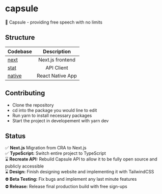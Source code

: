 # capsule
🐬 Capsule - providing free speech with no limits

## Structure
| Codebase              |      Description          |
| :-------------------- | :-----------------------: |
| [next](next)      |   Next.js frontend        |
| [stat](stat)        |      API Client           |
| [native](native)        |   React Native App        |

## Contributing
- Clone the repository
- cd into the package you would line to edit
- Run yarn to install necessary packages
- Start the project in developement with yarn dev

## Status
✅ **Next.js** Migration from CRA to Next.js <br>
✅ **TypeScript:** Switch entire project to TypeScript <br>
⌛️ **Recreate API:** Rebuild Capsule API to allow it to be fully open source and publicly accessible <br>
⌛️ **Design:** Finish designing website and implementing it with TailwindCSS <br>
⛔️ **Beta Testing:** Fix bugs and implement any last minute features <br>
⛔️ **Release:** Release final production build with free sign-ups <br>
